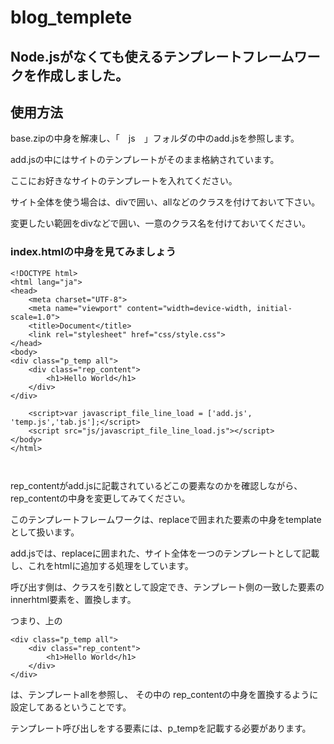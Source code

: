 # blog_templete

## Node.jsがなくても使えるテンプレートフレームワークを作成しました。

## 使用方法
base.zipの中身を解凍し、「　js　」フォルダの中のadd.jsを参照します。

add.jsの中にはサイトのテンプレートがそのまま格納されています。

ここにお好きなサイトのテンプレートを入れてください。

サイト全体を使う場合は、divで囲い、allなどのクラスを付けておいて下さい。

変更したい範囲をdivなどで囲い、一意のクラス名を付けておいてください。


###  index.htmlの中身を見てみましょう

```
<!DOCTYPE html>
<html lang="ja">
<head>
    <meta charset="UTF-8">
    <meta name="viewport" content="width=device-width, initial-scale=1.0">
    <title>Document</title>
    <link rel="stylesheet" href="css/style.css">
</head>
<body>
<div class="p_temp all">
    <div class="rep_content">
        <h1>Hello World</h1>
    </div>
</div>
    
    <script>var javascript_file_line_load = ['add.js', 'temp.js','tab.js'];</script>
    <script src="js/javascript_file_line_load.js"></script>
</body>
</html>



```
rep_contentがadd.jsに記載されているどこの要素なのかを確認しながら、rep_contentの中身を変更してみてください。





このテンプレートフレームワークは、replaceで囲まれた要素の中身をtemplateとして扱います。

add.jsでは、replaceに囲まれた、サイト全体を一つのテンプレートとして記載し、これをhtmlに追加する処理をしています。

呼び出す側は、クラスを引数として設定でき、テンプレート側の一致した要素のinnerhtml要素を、置換します。


つまり、上の
```
<div class="p_temp all">
    <div class="rep_content">
        <h1>Hello World</h1>
    </div>
</div>

```

は、テンプレートallを参照し、
その中の
rep_contentの中身を置換するように設定してあるということです。

テンプレート呼び出しをする要素には、p_tempを記載する必要があります。
